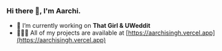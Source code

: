 ### Hi there 👋, I'm Aarchi.

- 🔭 I’m currently working on **That Girl & UWeddit**
- 👩🏻‍💻 All of my projects are available at [https://aarchisingh.vercel.app](https://aarchisingh.vercel.app)

<!--
**aarchi05/aarchi05** is a ✨ _special_ ✨ repository because its `README.md` (this file) appears on your GitHub profile.

Here are some ideas to get you started:

- 🔭 I’m currently working on ...
- 🌱 I’m currently learning ...
- 👯 I’m looking to collaborate on ...
- 🤔 I’m looking for help with ...
- 💬 Ask me about ...
- 📫 How to reach me: ...
- 😄 Pronouns: ...
- ⚡ Fun fact: ...
-->
